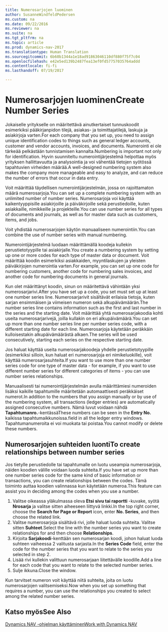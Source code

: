 ```yaml
---
title: Numerosarjojen luominen
author: SusanneWindfeldPedersen
ms.custom: na
ms.date: 09/22/2016
ms.reviewer: na
ms.suite: na
ms.tgt_pltfrm: na
ms.topic: article
ms.prod: dynamics-nav-2017
ms.translationtype: Human Translation
ms.sourcegitcommit: 6b60b1344a1e18ad91863046110df880f75f7c04
ms.openlocfilehash: e42e5ed139b2487fea13ef0fd57757035764addd
ms.contentlocale: fi-fi
ms.lasthandoff: 07/19/2017

---
```


# <a name="create-number-series"></a><span data-ttu-id="fd579-102">Numerosarjojen luominen</span><span class="sxs-lookup"><span data-stu-id="fd579-102">Create Number Series</span></span>

<span data-ttu-id="fd579-103">Jokaiselle yritykselle on määritettävä ainutkertaiset tunnuskoodit esimerkiksi pääkirjanpidon tilejä, asiakas- ja toimittajatilejä, laskuja ja asiakirjoja varten.</span><span class="sxs-lookup"><span data-stu-id="fd579-103">For each company that you set up, you need to assign unique identification codes to things such as general ledger accounts, customer and vendor accounts, invoices, and documents.</span></span> <span data-ttu-id="fd579-104">Numerointi ei ole tärkeää pelkästään tunnistamisen kannalta.</span><span class="sxs-lookup"><span data-stu-id="fd579-104">Numbering is important not only for identification.</span></span> <span data-ttu-id="fd579-105">Hyvin suunniteltu numerointijärjestelmä helpottaa myös yrityksen hallittavuutta ja analysointia ja voi vähentää tietojen syötössä tapahtuvien virheiden määrää.</span><span class="sxs-lookup"><span data-stu-id="fd579-105">A well-designed numbering system also makes the company more manageable and easy to analyze, and can reduce the number of errors that occur in data entry.</span></span>

<span data-ttu-id="fd579-106">Voit määrittää täydellisen numerointijärjestelmän, jossa on rajoittamaton määrä numerosarjoja.</span><span class="sxs-lookup"><span data-stu-id="fd579-106">You can set up a complete numbering system with an unlimited number of number series.</span></span> <span data-ttu-id="fd579-107">Numerosarjoja voi käyttää kaikentyyppisille asiakirjoille ja päiväkirjoille sekä perustiedoille, kuten asiakkaille, nimikkeille ja projekteille.</span><span class="sxs-lookup"><span data-stu-id="fd579-107">You can use number series for all types of documents and journals, as well as for master data such as customers, items, and jobs.</span></span>

<span data-ttu-id="fd579-108">Voit yhdistää numerosarjojen käytön manuaaliseen numerointiin.</span><span class="sxs-lookup"><span data-stu-id="fd579-108">You can combine the use of number series with manual numbering.</span></span>

<span data-ttu-id="fd579-109">Numerointijärjestelmä luodaan määrittämällä koodeja kullekin perustietotyypille tai asiakirjalle.</span><span class="sxs-lookup"><span data-stu-id="fd579-109">You create a numbering system by setting up one or more codes for each type of master data or document.</span></span> <span data-ttu-id="fd579-110">Voit määrittää koodin esimerkiksi asiakkaiden, myyntilaskujen ja yleisten päiväkirjojen numerointia varten.</span><span class="sxs-lookup"><span data-stu-id="fd579-110">For example, you can set up one code for numbering customers, another code for numbering sales invoices, and another code for numbering documents in general journals.</span></span>

<span data-ttu-id="fd579-111">Kun olet määrittänyt koodin, sinun on määritettävä vähintään yksi numerosarjarivi.</span><span class="sxs-lookup"><span data-stu-id="fd579-111">After you have set up a code, you set must set up at least one number series line.</span></span> <span data-ttu-id="fd579-112">Numerosarjarivit sisältävät erilaisia tietoja, kuten sarjan ensimmäisen ja viimeisen numeron sekä alkupäivämäärän.</span><span class="sxs-lookup"><span data-stu-id="fd579-112">The number series line contains information such as the first and last number in the series and the starting date.</span></span> <span data-ttu-id="fd579-113">Voit määrittää yhtä numerosarjakoodia kohti useita numerosarjarivejä, joilla kullakin on eri alkupäivämäärä.</span><span class="sxs-lookup"><span data-stu-id="fd579-113">You can set up more than one number series line per number series code, with a different starting date for each line.</span></span> <span data-ttu-id="fd579-114">Numerosarjoja käytetään peräkkäin kulloisestakin alkupäivämäärästä alkaen.</span><span class="sxs-lookup"><span data-stu-id="fd579-114">The series will be used consecutively, starting each series on the respective starting date.</span></span>

<span data-ttu-id="fd579-115">Jos haluat käyttää useita numerosarjakoodeja yhdelle perustietotyypille (esimerkiksi silloin, kun haluat eri numerosarjoja eri nimikeluokille), voit käyttää numerosarjasuhteita.</span><span class="sxs-lookup"><span data-stu-id="fd579-115">If you want to use more than one number series code for one type of master data - for example, if you want to use different number series for different categories of items - you can use number series relationships.</span></span>

<span data-ttu-id="fd579-116">Manuaalisesti tai numerointijärjestelmän avulla määrittämiesi numeroiden lisäksi kaikille tapahtumille määritetään automaattisesti peräkkäiset numerot.</span><span class="sxs-lookup"><span data-stu-id="fd579-116">In addition to the numbers that you assign manually or by use of the numbering system, all transactions (ledger entries) are automatically assigned consecutive numbers.</span></span> <span data-ttu-id="fd579-117">Nämä luvut voidaan nähdä **Tapahtumanro.**-kentässä</span><span class="sxs-lookup"><span data-stu-id="fd579-117">These numbers can be seen in the **Entry No.**</span></span> <span data-ttu-id="fd579-118">kaikissa tapahtumaikkunoissa.</span><span class="sxs-lookup"><span data-stu-id="fd579-118">field in all the ledger entry windows.</span></span> <span data-ttu-id="fd579-119">Tapahtumanumeroita ei voi muokata tai poistaa.</span><span class="sxs-lookup"><span data-stu-id="fd579-119">You cannot modify or delete these numbers.</span></span>

## <a name="to-create-relationships-between-number-series"></a><span data-ttu-id="fd579-120">Numerosarjojen suhteiden luonti</span><span class="sxs-lookup"><span data-stu-id="fd579-120">To create relationships between number series</span></span>
<span data-ttu-id="fd579-121">Jos tietylle perustiedolle tai tapahtumalle on luotu useampia numerosarjoja, näiden koodien välille voidaan luoda suhteita.</span><span class="sxs-lookup"><span data-stu-id="fd579-121">If you have set up more than one number series code for the same kind of basic information or transactions, you can create relationships between the codes.</span></span> <span data-ttu-id="fd579-122">Tämä toiminto auttaa koodien valinnassa kun käytetään numeroa.</span><span class="sxs-lookup"><span data-stu-id="fd579-122">This feature can assist you in deciding among the codes when you use a number.</span></span>

1. <span data-ttu-id="fd579-123">Valitse oikeassa yläkulmassa oleva **Etsi sivu tai raportti** -kuvake, syötä **Nrosarja** ja valitse sitten aiheeseen liittyvä linkki.</span><span class="sxs-lookup"><span data-stu-id="fd579-123">In the top right corner, choose the **Search for Page or Report** icon, enter **No. Series**, and then choose the related link.</span></span>
2. <span data-ttu-id="fd579-124">Valitse numerosarjoja sisältävä rivi, jolle haluat luoda suhteita. Valitse sitten **Suhteet**.</span><span class="sxs-lookup"><span data-stu-id="fd579-124">Select the line with the number series you want to create relationships for and then choose **Relationships**.</span></span>
3. <span data-ttu-id="fd579-125">Kirjoita **Sarjakoodi**-kenttään sen numerosarjan koodi, johon haluat luoda suhteen vaiheessa 2 valitusta sarjasta.</span><span class="sxs-lookup"><span data-stu-id="fd579-125">In the **Series Code** field, enter the code for the number series that you want to relate to the series you selected in step 2.</span></span>
4. <span data-ttu-id="fd579-126">Lisää rivi kullekin valittuun numerosarjaan liitettävälle koodille.</span><span class="sxs-lookup"><span data-stu-id="fd579-126">Add a line for each code that you want to relate to the selected number series.</span></span>
5. <span data-ttu-id="fd579-127">Sulje ikkuna.</span><span class="sxs-lookup"><span data-stu-id="fd579-127">Close the window.</span></span>

<span data-ttu-id="fd579-128">Kun tarvitset numeron voit käyttää niitä suhteita, joita on luotu numerosarjojen valitsemiseksi.</span><span class="sxs-lookup"><span data-stu-id="fd579-128">Now when you set up something that requires a number, you can use the relationships you created to select among the related number series.</span></span>

## <a name="see-also"></a><span data-ttu-id="fd579-129">Katso myös</span><span class="sxs-lookup"><span data-stu-id="fd579-129">See Also</span></span>
[<span data-ttu-id="fd579-130">Dynamics NAV -ohjelman käyttäminen</span><span class="sxs-lookup"><span data-stu-id="fd579-130">Work with Dynamics NAV</span></span>](ui-work-product.md)

